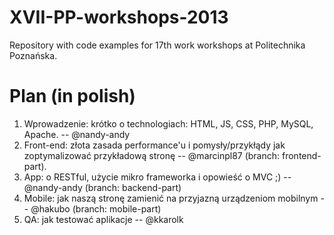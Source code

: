 XVII-PP-workshops-2013
======================

Repository with code examples for 17th work workshops at Politechnika Poznańska.

Plan (in polish)
================
1. Wprowadzenie: krótko o technologiach: HTML, JS, CSS, PHP, MySQL, Apache. -- @nandy-andy
2. Front-end: złota zasada performance'u i pomysły/przykłądy jak zoptymalizować przykładową stronę -- @marcinpl87 (branch: frontend-part).
3. App: o RESTful, użycie mikro frameworka i opowieść o MVC ;) -- @nandy-andy (branch: backend-part)
4. Mobile: jak naszą stronę zamienić na przyjazną urządzeniom mobilnym -- @hakubo (branch: mobile-part)
5. QA: jak testować aplikacje -- @kkarolk
